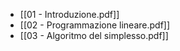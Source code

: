 - [[01 - Introduzione.pdf]]
- [[02 - Programmazione lineare.pdf]]
- [[03 - Algoritmo del simplesso.pdf]]
